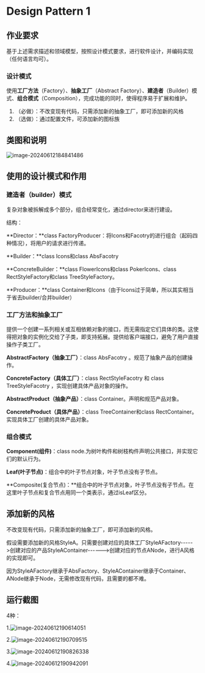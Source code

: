 # Design Pattern 1


## 作业要求

基于上述需求描述和领域模型，按照设计模式要求，进行软件设计，并编码实现（任何语言均可）。

### 设计模式

使用**工厂方法**（Factory）、**抽象工厂**（Abstract Factory）、**建造者**（Builder）模式、**组合模式**（Composition），完成功能的同时，使得程序易于扩展和维护。

1. （必做）：不改变现有代码，只需添加新的抽象工厂，即可添加新的风格
2. （选做）：通过配置文件，可添加新的图标族



## 类图和说明
![image-20240612184841486](https://github.com/shenggeliashui/Funny-JSON-Explorer/assets/128944650/0cfbc7d7-caef-4463-af40-9146c884fda8)





## 使用的设计模式和作用

### 建造者（builder）模式

复杂对象被拆解成多个部分，组合经常变化，通过director来进行建设。

结构：

**Director：**class FactoryProducer：将Icons和Facotry的进行组合（起码四种情况），将用户的请求进行传递。

**Builder：**class Icons和class AbsFacotry

**ConcreteBuilder：**class FlowerIcons和class PokerIcons、class RectStyleFactory和class TreeStyleFactory。

**Producer：**class Container和Icons（由于Icons过于简单，所以其实相当于省去builder/合并builder）





### 工厂方法和抽象工厂

提供一个创建一系列相关或互相依赖对象的接口，而无需指定它们具体的类。这使得把对象的实例化交给了子类，即支持拓展。提供给客户端接口，避免了用户直接操作子类工厂。

**AbstractFactory（抽象工厂）**：class AbsFacotry  。规范了抽象产品的创建操作。

**ConcreteFactory（具体工厂）**：class RectStyleFacotry 和 class TreeStyleFacotry ，实现创建具体产品对象的操作。

**AbstractProduct（抽象产品）**：class Container。声明和规范产品对象。

**ConcreteProduct（具体产品）**：class TreeContainer和class RectContainer。实现具体工厂创建的具体产品对象。



### 组合模式

**Component(组件)**：class node.为树叶构件和树枝构件声明公共接口，并实现它们的默认行为。

**Leaf(叶子节点)**：组合中的叶子节点对象，叶子节点没有子节点。

**Composite(复合节点)：**组合中的叶子节点对象，叶子节点没有子节点。在这里叶子节点和复合节点用同一个类表示，通过isLeaf区分。



## 添加新的风格

不改变现有代码，只需添加新的抽象工厂，即可添加新的风格。

假设需要添加新的风格StyleA。只需要创建对应的具体工厂StyleAFactory----->创建对应的产品StyleAContainer------>创建对应的节点ANode，进行A风格的实现即可。

因为StyleAFactory继承于AbsFactory、StyleAContainer继承于Container、ANode继承于Node，无需修改现有代码，且需要的都不难。



## 运行截图

4种：

1.![image-20240612190614051](https://github.com/shenggeliashui/Funny-JSON-Explorer/assets/128944650/8ca9142f-5308-4704-9812-848f1db3ff13)

2.![image-20240612190709515](https://github.com/shenggeliashui/Funny-JSON-Explorer/assets/128944650/c64910a0-c934-4293-b477-ec642a7953e8)

3.![image-20240612190826338](https://github.com/shenggeliashui/Funny-JSON-Explorer/assets/128944650/015f1776-8715-4558-8a87-7cf0d0af1105)

4.![image-20240612190942091](https://github.com/shenggeliashui/Funny-JSON-Explorer/assets/128944650/5f6f880b-0aac-4905-bf63-c687fcd39d73)
